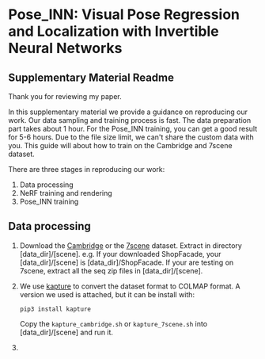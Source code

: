 # Pose_INN: Visual Pose Regression and Localization with Invertible Neural Networks
## Supplementary Material Readme

Thank you for reviewing my paper. 

In this supplementary material we provide a guidance on reproducing our work. Our data sampling and training process is fast. The data preparation part takes about 1 hour. For the Pose_INN training, you can get a good result for 5-6 hours. Due to the file size limit, we can't share the custom data with you. This guide will about how to train on the Cambridge and 7scene dataset.

There are three stages in reproducing our work: 
1. Data processing
2. NeRF training and rendering
3. Pose_INN training

## Data processing

1. Download the [Cambridge](https://www.repository.cam.ac.uk/handle/1810/251342) or the [7scene](https://www.microsoft.com/en-us/research/project/rgb-d-dataset-7-scenes/) dataset. Extract in directory [data_dir]/[scene]. e.g. If your downloaded ShopFacade, your [data_dir]/[scene] is [data_dir]/ShopFacade. If your are testing on 7scene, extract all the seq zip files in [data_dir]/[scene].

2. We use [kapture](https://github.com/naver/kapture) to convert the dataset format to COLMAP format. A version we used is attached, but it can be install with:
    ```
    pip3 install kapture
    ```
    Copy the `kapture_cambridge.sh` or `kapture_7scene.sh` into [data_dir]/[scene] and run it.

3.

